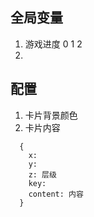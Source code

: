 ## 全局变量
1. 游戏进度  0 1 2
2. 


## 配置
1. 卡片背景颜色
2. 卡片内容
```
  {
    x: 
    y: 
    z: 层级
    key:
    content: 内容
  }
```
